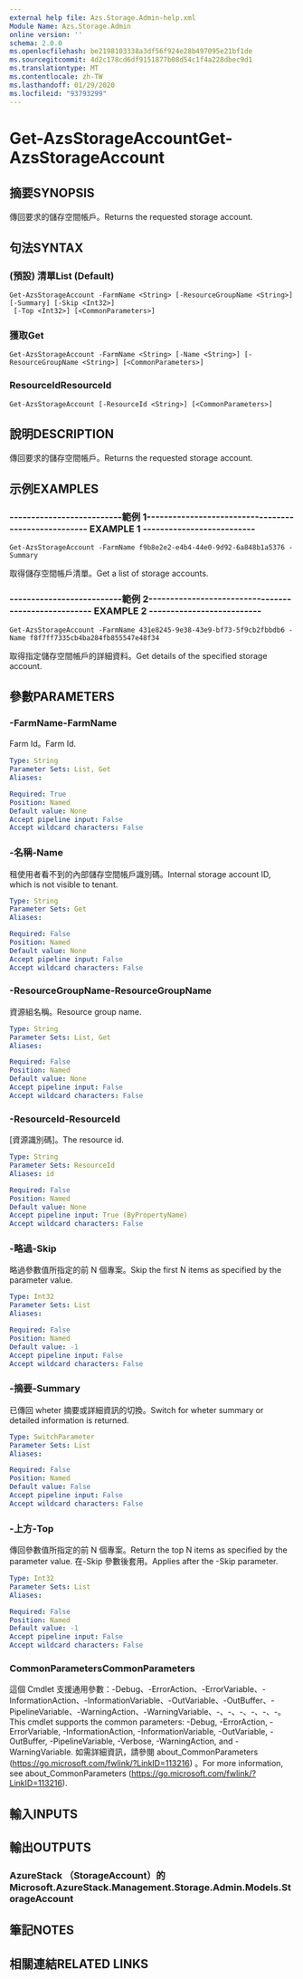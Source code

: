 ```yaml
---
external help file: Azs.Storage.Admin-help.xml
Module Name: Azs.Storage.Admin
online version: ''
schema: 2.0.0
ms.openlocfilehash: be2198103338a3df56f924e28b497095e21bf1de
ms.sourcegitcommit: 4d2c178cd6df9151877b08d54c1f4a228dbec9d1
ms.translationtype: MT
ms.contentlocale: zh-TW
ms.lasthandoff: 01/29/2020
ms.locfileid: "93793299"
---
```

# <span data-ttu-id="04f3a-101">Get-AzsStorageAccount</span><span class="sxs-lookup"><span data-stu-id="04f3a-101">Get-AzsStorageAccount</span></span>

## <span data-ttu-id="04f3a-102">摘要</span><span class="sxs-lookup"><span data-stu-id="04f3a-102">SYNOPSIS</span></span>
<span data-ttu-id="04f3a-103">傳回要求的儲存空間帳戶。</span><span class="sxs-lookup"><span data-stu-id="04f3a-103">Returns the requested storage account.</span></span>

## <span data-ttu-id="04f3a-104">句法</span><span class="sxs-lookup"><span data-stu-id="04f3a-104">SYNTAX</span></span>

### <span data-ttu-id="04f3a-105"> (預設) 清單</span><span class="sxs-lookup"><span data-stu-id="04f3a-105">List (Default)</span></span>
```
Get-AzsStorageAccount -FarmName <String> [-ResourceGroupName <String>] [-Summary] [-Skip <Int32>]
 [-Top <Int32>] [<CommonParameters>]
```

### <span data-ttu-id="04f3a-106">獲取</span><span class="sxs-lookup"><span data-stu-id="04f3a-106">Get</span></span>
```
Get-AzsStorageAccount -FarmName <String> [-Name <String>] [-ResourceGroupName <String>] [<CommonParameters>]
```

### <span data-ttu-id="04f3a-107">ResourceId</span><span class="sxs-lookup"><span data-stu-id="04f3a-107">ResourceId</span></span>
```
Get-AzsStorageAccount [-ResourceId <String>] [<CommonParameters>]
```

## <span data-ttu-id="04f3a-108">說明</span><span class="sxs-lookup"><span data-stu-id="04f3a-108">DESCRIPTION</span></span>
<span data-ttu-id="04f3a-109">傳回要求的儲存空間帳戶。</span><span class="sxs-lookup"><span data-stu-id="04f3a-109">Returns the requested storage account.</span></span>

## <span data-ttu-id="04f3a-110">示例</span><span class="sxs-lookup"><span data-stu-id="04f3a-110">EXAMPLES</span></span>

### <span data-ttu-id="04f3a-111">--------------------------範例 1--------------------------</span><span class="sxs-lookup"><span data-stu-id="04f3a-111">-------------------------- EXAMPLE 1 --------------------------</span></span>
```
Get-AzsStorageAccount -FarmName f9b8e2e2-e4b4-44e0-9d92-6a848b1a5376 -Summary
```

<span data-ttu-id="04f3a-112">取得儲存空間帳戶清單。</span><span class="sxs-lookup"><span data-stu-id="04f3a-112">Get a list of storage accounts.</span></span>

### <span data-ttu-id="04f3a-113">--------------------------範例 2--------------------------</span><span class="sxs-lookup"><span data-stu-id="04f3a-113">-------------------------- EXAMPLE 2 --------------------------</span></span>
```
Get-AzsStorageAccount -FarmName 431e8245-9e38-43e9-bf73-5f9cb2fbbdb6 -Name f8f7ff7335cb4ba284fb855547e48f34
```

<span data-ttu-id="04f3a-114">取得指定儲存空間帳戶的詳細資料。</span><span class="sxs-lookup"><span data-stu-id="04f3a-114">Get details of the specified storage account.</span></span>

## <span data-ttu-id="04f3a-115">參數</span><span class="sxs-lookup"><span data-stu-id="04f3a-115">PARAMETERS</span></span>

### <span data-ttu-id="04f3a-116">-FarmName</span><span class="sxs-lookup"><span data-stu-id="04f3a-116">-FarmName</span></span>
<span data-ttu-id="04f3a-117">Farm Id。</span><span class="sxs-lookup"><span data-stu-id="04f3a-117">Farm Id.</span></span>

```yaml
Type: String
Parameter Sets: List, Get
Aliases: 

Required: True
Position: Named
Default value: None
Accept pipeline input: False
Accept wildcard characters: False
```

### <span data-ttu-id="04f3a-118">-名稱</span><span class="sxs-lookup"><span data-stu-id="04f3a-118">-Name</span></span>
<span data-ttu-id="04f3a-119">租使用者看不到的內部儲存空間帳戶識別碼。</span><span class="sxs-lookup"><span data-stu-id="04f3a-119">Internal storage account ID, which is not visible to tenant.</span></span>

```yaml
Type: String
Parameter Sets: Get
Aliases: 

Required: False
Position: Named
Default value: None
Accept pipeline input: False
Accept wildcard characters: False
```

### <span data-ttu-id="04f3a-120">-ResourceGroupName</span><span class="sxs-lookup"><span data-stu-id="04f3a-120">-ResourceGroupName</span></span>
<span data-ttu-id="04f3a-121">資源組名稱。</span><span class="sxs-lookup"><span data-stu-id="04f3a-121">Resource group name.</span></span>

```yaml
Type: String
Parameter Sets: List, Get
Aliases: 

Required: False
Position: Named
Default value: None
Accept pipeline input: False
Accept wildcard characters: False
```

### <span data-ttu-id="04f3a-122">-ResourceId</span><span class="sxs-lookup"><span data-stu-id="04f3a-122">-ResourceId</span></span>
<span data-ttu-id="04f3a-123">[資源識別碼]。</span><span class="sxs-lookup"><span data-stu-id="04f3a-123">The resource id.</span></span>

```yaml
Type: String
Parameter Sets: ResourceId
Aliases: id

Required: False
Position: Named
Default value: None
Accept pipeline input: True (ByPropertyName)
Accept wildcard characters: False
```

### <span data-ttu-id="04f3a-124">-略過</span><span class="sxs-lookup"><span data-stu-id="04f3a-124">-Skip</span></span>
<span data-ttu-id="04f3a-125">略過參數值所指定的前 N 個專案。</span><span class="sxs-lookup"><span data-stu-id="04f3a-125">Skip the first N items as specified by the parameter value.</span></span>

```yaml
Type: Int32
Parameter Sets: List
Aliases: 

Required: False
Position: Named
Default value: -1
Accept pipeline input: False
Accept wildcard characters: False
```

### <span data-ttu-id="04f3a-126">-摘要</span><span class="sxs-lookup"><span data-stu-id="04f3a-126">-Summary</span></span>
<span data-ttu-id="04f3a-127">已傳回 wheter 摘要或詳細資訊的切換。</span><span class="sxs-lookup"><span data-stu-id="04f3a-127">Switch for wheter summary or detailed information is returned.</span></span>

```yaml
Type: SwitchParameter
Parameter Sets: List
Aliases: 

Required: False
Position: Named
Default value: False
Accept pipeline input: False
Accept wildcard characters: False
```

### <span data-ttu-id="04f3a-128">-上方</span><span class="sxs-lookup"><span data-stu-id="04f3a-128">-Top</span></span>
<span data-ttu-id="04f3a-129">傳回參數值所指定的前 N 個專案。</span><span class="sxs-lookup"><span data-stu-id="04f3a-129">Return the top N items as specified by the parameter value.</span></span>
<span data-ttu-id="04f3a-130">在-Skip 參數後套用。</span><span class="sxs-lookup"><span data-stu-id="04f3a-130">Applies after the -Skip parameter.</span></span>

```yaml
Type: Int32
Parameter Sets: List
Aliases: 

Required: False
Position: Named
Default value: -1
Accept pipeline input: False
Accept wildcard characters: False
```

### <span data-ttu-id="04f3a-131">CommonParameters</span><span class="sxs-lookup"><span data-stu-id="04f3a-131">CommonParameters</span></span>
<span data-ttu-id="04f3a-132">這個 Cmdlet 支援通用參數：-Debug、-ErrorAction、-ErrorVariable、-InformationAction、-InformationVariable、-OutVariable、-OutBuffer、-PipelineVariable、-WarningAction、-WarningVariable、-、-、-、-、-、-。</span><span class="sxs-lookup"><span data-stu-id="04f3a-132">This cmdlet supports the common parameters: -Debug, -ErrorAction, -ErrorVariable, -InformationAction, -InformationVariable, -OutVariable, -OutBuffer, -PipelineVariable, -Verbose, -WarningAction, and -WarningVariable.</span></span> <span data-ttu-id="04f3a-133">如需詳細資訊，請參閱 about_CommonParameters (https://go.microsoft.com/fwlink/?LinkID=113216) 。</span><span class="sxs-lookup"><span data-stu-id="04f3a-133">For more information, see about_CommonParameters (https://go.microsoft.com/fwlink/?LinkID=113216).</span></span>

## <span data-ttu-id="04f3a-134">輸入</span><span class="sxs-lookup"><span data-stu-id="04f3a-134">INPUTS</span></span>

## <span data-ttu-id="04f3a-135">輸出</span><span class="sxs-lookup"><span data-stu-id="04f3a-135">OUTPUTS</span></span>

### <span data-ttu-id="04f3a-136">AzureStack （StorageAccount）的</span><span class="sxs-lookup"><span data-stu-id="04f3a-136">Microsoft.AzureStack.Management.Storage.Admin.Models.StorageAccount</span></span>

## <span data-ttu-id="04f3a-137">筆記</span><span class="sxs-lookup"><span data-stu-id="04f3a-137">NOTES</span></span>

## <span data-ttu-id="04f3a-138">相關連結</span><span class="sxs-lookup"><span data-stu-id="04f3a-138">RELATED LINKS</span></span>


